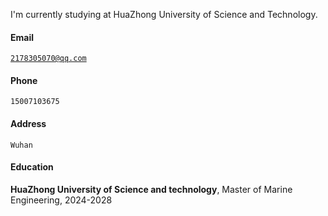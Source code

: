 

I'm currently studying at HuaZhong University of Science and Technology.

#### Email  
<code>2178305070@qq.com</code> 

#### Phone
<code>15007103675</code>

#### Address
<code>Wuhan</code>

#### Education  
**HuaZhong University of Science and technology**, Master of Marine Engineering, 2024-2028  


